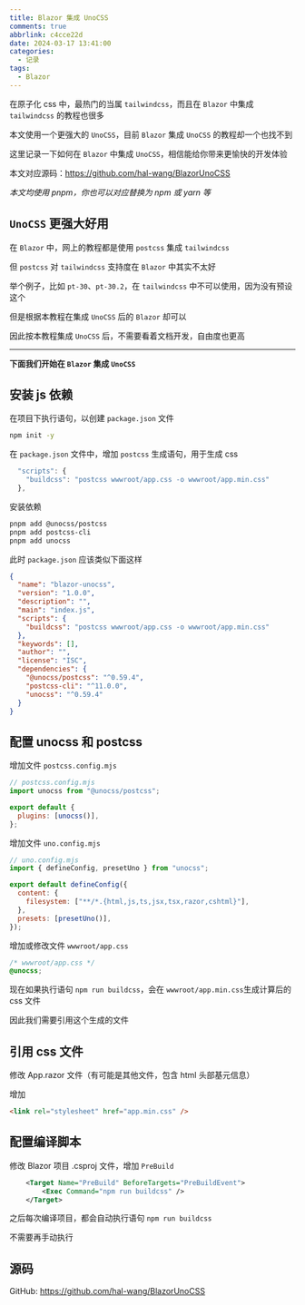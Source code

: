 ```yaml
---
title: Blazor 集成 UnoCSS
comments: true
abbrlink: c4cce22d
date: 2024-03-17 13:41:00
categories:
  - 记录
tags:
  - Blazor
---
```


在原子化 css 中，最热门的当属 `tailwindcss`，而且在 `Blazor` 中集成 `tailwindcss` 的教程也很多

本文使用一个更强大的 `UnoCSS`，目前 `Blazor` 集成 `UnoCSS` 的教程却一个也找不到

这里记录一下如何在 `Blazor` 中集成 `UnoCSS`，相信能给你带来更愉快的开发体验

本文对应源码：<https://github.com/hal-wang/BlazorUnoCSS>

<!--more-->

_本文均使用 pnpm，你也可以对应替换为 npm 或 yarn 等_

## `UnoCSS` 更强大好用

在 `Blazor` 中，网上的教程都是使用 `postcss` 集成 `tailwindcss`

但 `postcss` 对 `tailwindcss` 支持度在 `Blazor` 中其实不太好

举个例子，比如 `pt-30`、`pt-30.2`，在 `tailwindcss` 中不可以使用，因为没有预设这个

但是根据本教程在集成 `UnoCSS` 后的 `Blazor` 却可以

因此按本教程集成 `UnoCSS` 后，不需要看着文档开发，自由度也更高

---

**下面我们开始在 `Blazor` 集成 `UnoCSS`**

## 安装 js 依赖

在项目下执行语句，以创建 `package.json` 文件

```bash
npm init -y
```

在 `package.json` 文件中，增加 `postcss` 生成语句，用于生成 css

```js
  "scripts": {
    "buildcss": "postcss wwwroot/app.css -o wwwroot/app.min.css"
  },
```

安装依赖

```bash
pnpm add @unocss/postcss
pnpm add postcss-cli
pnpm add unocss
```

此时 `package.json` 应该类似下面这样

```json
{
  "name": "blazor-unocss",
  "version": "1.0.0",
  "description": "",
  "main": "index.js",
  "scripts": {
    "buildcss": "postcss wwwroot/app.css -o wwwroot/app.min.css"
  },
  "keywords": [],
  "author": "",
  "license": "ISC",
  "dependencies": {
    "@unocss/postcss": "^0.59.4",
    "postcss-cli": "^11.0.0",
    "unocss": "^0.59.4"
  }
}
```

## 配置 unocss 和 postcss

增加文件 `postcss.config.mjs`

```js
// postcss.config.mjs
import unocss from "@unocss/postcss";

export default {
  plugins: [unocss()],
};
```

增加文件 `uno.config.mjs`

```js
// uno.config.mjs
import { defineConfig, presetUno } from "unocss";

export default defineConfig({
  content: {
    filesystem: ["**/*.{html,js,ts,jsx,tsx,razor,cshtml}"],
  },
  presets: [presetUno()],
});
```

增加或修改文件 `wwwroot/app.css`

```css
/* wwwroot/app.css */
@unocss;
```

现在如果执行语句 `npm run buildcss`，会在 `wwwroot/app.min.css`生成计算后的 css 文件

因此我们需要引用这个生成的文件

## 引用 css 文件

修改 App.razor 文件（有可能是其他文件，包含 html 头部基元信息）

增加

```html
<link rel="stylesheet" href="app.min.css" />
```

## 配置编译脚本

修改 Blazor 项目 .csproj 文件，增加 `PreBuild`

```xml
	<Target Name="PreBuild" BeforeTargets="PreBuildEvent">
		<Exec Command="npm run buildcss" />
	</Target>
```

之后每次编译项目，都会自动执行语句 `npm run buildcss`

不需要再手动执行

## 源码

GitHub: <https://github.com/hal-wang/BlazorUnoCSS>
